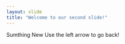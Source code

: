 ```yaml
---
layout: slide
title: "Welcome to our second slide!"
---
```

Sumthing New
Use the left arrow to go back!
